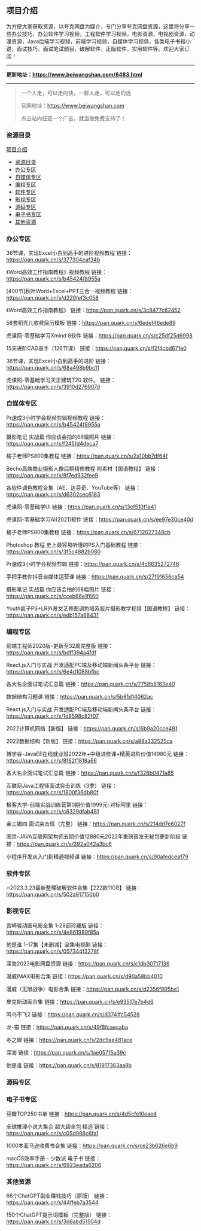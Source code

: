 ## 项目介绍

为方便大家获取资源，以夸克网盘为媒介，专门分享夸克网盘资源，这里将分享一些办公技巧，办公软件学习视频，工程软件学习视频，电影资源，电视剧资源，动漫资源，Java后端学习视频，前端学习视频，自媒体学习视频，各类电子书和小说，面试技巧，面试笔试题目，破解软件，正版软件，实用软件等。欢迎大家订阅！

------

**更新地址：https://www.beiwangshan.com/6483.html**

------

> 一个人走，可以走的快，一群人走，可以走的远
>
> 官网地址：https://www.beiwangshan.com
>
> 点击站内任意一个广告，就当做免费支持了！

### 资源目录

[项目介绍](#项目介绍)

* [资源目录](#资源目录)
* [办公专区](#办公专区)
* [自媒体专区](#自媒体专区)
* [编程专区](#编程专区)
* [软件专区](#软件专区)
* [影视专区](#影视专区)
* [源码专区](#源码专区)
* [电子书专区](#电子书专区)
* [其他资源](#其他资源)

### 办公专区

36节课，实现Excel小白到高手的进阶视频教程
链接：https://pan.quark.cn/s/377304eaf34b

《Word高效工作指南教程》视频教程
链接：https://pan.quark.cn/s/b45424f8955a

[400节]秋叶Word+Excel+PPT三合一视频教程
链接：https://pan.quark.cn/s/d229fef3c058

《Word高效工作指南教程》
链接：https://pan.quark.cn/s/3c8477c62452

58套稻壳儿收费简历模板
链接：https://pan.quark.cn/s/6edef46ede89

虎课网-零基础学习Xmind 8软件
链接：https://pan.quark.cn/s/c25df25d6998

15天进阶CAD高手（126节课）
链接：https://pan.quark.cn/s/f2f4cbd671e0

36节课，实现Excel小白到高手的进阶
链接：https://pan.quark.cn/s/68a498b9bc11

虎课网-零基础学习天正建筑T20 软件。
链接：https://pan.quark.cn/s/3910d276907d

### 自媒体专区

Pr速成3小时学会视频剪辑视频教程
链接：https://pan.quark.cn/s/b45424f8955a

摄影笔记 实战篇 你应该会拍的68幅照片
链接：https://pan.quark.cn/s/f245fd4deca7

橘子老师PS800集教程
链接：https://pan.quark.cn/s/2a10bb7df64f

Becho高端商业摄影人像后期精修教程 附素材【国语教程】
链接：https://pan.quark.cn/s/8f7ed932fee9

各软件调色教程合集（AE、达芬奇、YouTube等）
链接：https://pan.quark.cn/s/d6302cec6183

虎课网-零基础学UI
链接：https://pan.quark.cn/s/13ef510f1a41

虎课网-零基础学习AI(2021)软件
链接：https://pan.quark.cn/s/ee97e30ce40d

橘子老师PS800集教程
链接：https://pan.quark.cn/s/6712627348cb

Photoshop 教程 史上最容易听懂的PS入门基础教程
链接：https://pan.quark.cn/s/3f5c4882b080

Pr速成3小时学会视频剪辑
链接：https://pan.quark.cn/s/4c6635272746

手把手教你抖音自媒体运营课
链接：https://pan.quark.cn/s/27f91656ca54

摄影笔记 实战篇 你应该会拍的68幅照片
链接：https://pan.quark.cn/s/cceb66e1f660

Youth疯子PS+LR外景文艺修图调色暗系胶片摄影教学视频【国语教程】
链接：https://pan.quark.cn/s/edb157a68431

### 编程专区

前端工程师2020版-更新至32周完整版
链接：https://pan.quark.cn/s/bdff394a4fdf

React.js入门与实战 开发适配PC端及移动端新闻头条平台
链接：https://pan.quark.cn/s/6e4d1088bfbc

各大名企面试笔试汇总篇
链接：https://pan.quark.cn/s/7758b6163e40

数据结构习题课
链接：https://pan.quark.cn/s/5b61d14062ac

React.js入门与实战 开发适配PC端及移动端新闻头条平台
链接：https://pan.quark.cn/s/1d8598c82f07

2022计算机网络【新版】
链接：https://pan.quark.cn/s/6b9a20cce481

2022数据结构【新版】
链接：https://pan.quark.cn/s/a88a332525ca

博学谷-JavaEE在线就业班2022年+中级进修课+精英进阶价值14980元
链接：https://pan.quark.cn/s/8f62f1818a66

各大名企面试笔试汇总篇
链接：https://pan.quark.cn/s/f328b0471a85

互联网Java工程师面试突击训练（3季）
链接：https://pan.quark.cn/s/1800f36db80f

极客大学-前端实战训练营第0期价值1999元-对标阿里
链接：https://pan.quark.cn/s/c6329dfab481

金三银四 面试突击班（完整）
链接：https://pan.quark.cn/s/214dd7e6027f

图灵-JAVA互联网架构师五期价值12880元2022年重磅首发无秘包更新阶段
链接：https://pan.quark.cn/s/392a042a3bc6

小程序开发从入门到精通视频课
链接：https://pan.quark.cn/s/90afedcea179

### 软件专区

🔥2023.3.23最新整理破解软件合集【222款11GB】
链接：https://pan.quark.cn/s/502a917150b0

### 影视专区

宫崎骏动画电影全集 1-28部珍藏版
链接：https://pan.quark.cn/s/4e861989f85a

他是谁 1-17集【未删减】全集电视剧
链接：https://pan.quark.cn/s/057344f3278f

深海2023电影网盘资源
链接：https://pan.quark.cn/s/c1db30717136

漫威IMAX电影合集
链接：https://pan.quark.cn/s/d90a58bb4010

漫威（无限战争）电影合集
链接：https://pan.quark.cn/s/d2356f895be1

皮克斯动画合集
链接：https://pan.quark.cn/s/e93517e7b4d6

鸣鸟不飞2
链接：https://pan.quark.cn/s/d3741fc54528

龙-猫
链接：https://pan.quark.cn/s/49f8fcaecaba

冬之蝉
链接：https://pan.quark.cn/s/2dc9ae481ace

深海
链接：https://pan.quark.cn/s/1ae05715a39c

他是谁
链接：https://pan.quark.cn/s/81917363aa8b

### 源码专区



### 电子书专区

豆瓣TOP250书单
链接：https://pan.quark.cn/s/4d5cfe10eae4

全球推理小说大集合 超大超全包 精选
链接：https://pan.quark.cn/s/c05d988c6fa1

1000本亚马逊收费书合集
链接：https://pan.quark.cn/s/ce23b626e6b9

macOS效率手册 - 少数派 电子书
链接：https://pan.quark.cn/s/6923eada6206

### 其他资源

66个ChatGPT副业赚钱技巧（原版）
链接：https://pan.quark.cn/s/44ffeb7a3544

150个ChatGPT提示词模板（完整版）
链接：https://pan.quark.cn/s/3d8abd51504d
